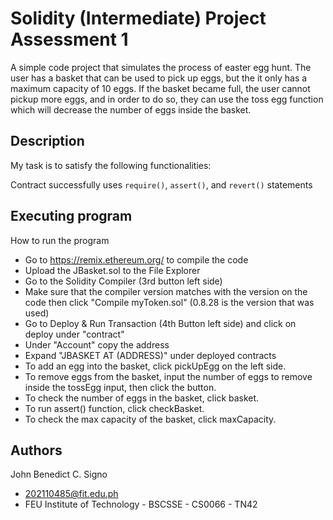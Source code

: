 # Solidity (Intermediate) Project Assessment 1

A simple code project that simulates the process of easter egg hunt. The user has a basket that can be used to pick up eggs, but the it only has a maximum capacity of 10 eggs.
If the basket became full, the user cannot pickup more eggs, and in order to do so, they can use the toss egg function which will decrease the number of eggs inside the basket.

## Description

My task is to satisfy the following functionalities:

Contract successfully uses ``require()``, ``assert()``, and ``revert()`` statements

## Executing program

How to run the program
* Go to https://remix.ethereum.org/ to compile the code
* Upload the JBasket.sol to the File Explorer
* Go to the Solidity Compiler (3rd button left side)
* Make sure that the compiler version matches with the version on the code then click "Compile myToken.sol" (0.8.28 is the version that was used)
* Go to Deploy & Run Transaction (4th Button left side) and click on deploy under "contract"
* Under "Account" copy the address
* Expand "JBASKET AT (ADDRESS)" under deployed contracts
* To add an egg into the basket, click pickUpEgg on the left side.
* To remove eggs from the basket, input the number of eggs to remove inside the tossEgg input, then click the button.
* To check the number of eggs in the basket, click basket.
* To run assert() function, click checkBasket.
* To check the max capacity of the basket, click maxCapacity.
  
## Authors

John Benedict C. Signo
- 202110485@fit.edu.ph
- FEU Institute of Technology - BSCSSE - CS0066 - TN42
